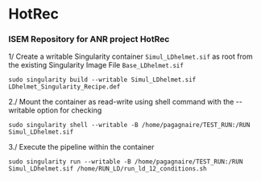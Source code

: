 # HotRec
### ISEM Repository for ANR project HotRec

1/ Create a writable Singularity container `Simul_LDhelmet.sif` as root from the existing Singularity Image File `Base_LDhelmet.sif`

`sudo singularity build --writable Simul_LDhelmet.sif LDhelmet_Singularity_Recipe.def`

2./ Mount the container as read-write using shell command with the --writable option for checking

`sudo singularity shell --writable -B /home/pagagnaire/TEST_RUN:/RUN Simul_LDhelmet.sif`

3./ Execute the pipeline within the container

`sudo singularity run --writable -B /home/pagagnaire/TEST_RUN:/RUN Simul_LDhelmet.sif /home/RUN_LD/run_ld_12_conditions.sh`
